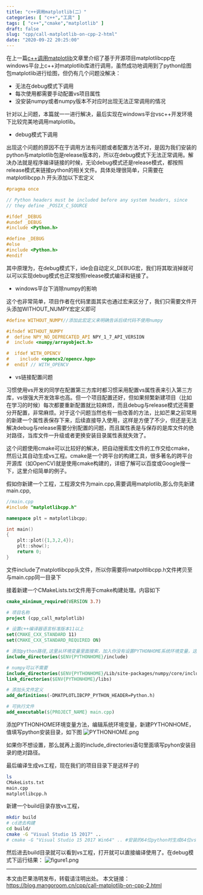 ```yaml
---
title: "c++调用matplotlib(二）"
categories: [ "c++","工具" ]
tags: [ "c++","cmake","matplotlib" ]
draft: false
slug: "cpp/call-matplotlib-on-cpp-2-html"
date: "2020-09-22 20:25:00"
---
```


在上一篇[c++调用matplotlib](https://mangoroom.cn/cpp/call-matplotlib-on-cpp.html)文章里介绍了基于开源项目matplotlibcpp在windows平台上c++对matplotlib库进行调用，虽然成功地调用到了python绘图包matplotlib进行绘图，但仍有几个问题没解决：

- 无法在debug模式下调用
- 每次使用都需要手动配置vs项目属性
- 没安装numpy或者numpy版本不对应时出现无法正常调用的情况

针对以上问题，本篇就一一进行解决，最后实现在windows平台vsc++开发环境下比较完美地调用matplotlib。

- debug模式下调用

出现这个问题的原因不在于调用方法有问题或者配置方法不对，是因为我们安装的python与matplotlib包是release版本的，所以在debug模式下无法正常调用。解决办法就是程序编译链接的时候，无论debug模式还是release模式，都按照release模式来链接python的相关文件。具体处理很简单，只需要在matplotlibcpp.h 开头添加以下宏定义

```cpp
#pragma once

// Python headers must be included before any system headers, since
// they define _POSIX_C_SOURCE

#ifdef _DEBUG
#undef _DEBUG
#include <Python.h>

#define _DEBUG
#else
#include <Python.h>
#endif
```

其中原理为，在debug模式下，ide会自动定义_DEBUG宏，我们将其取消掉就可以可以实现debug模式也正常按照release模式编译和链接了。

- windows平台下消除numpy的影响

这个也非常简单，项目作者在代码里面其实也通过宏来区分了，我们只需要文件开头添加WITHOUT_NUMPY宏定义即可

```cpp
#define WITHOUT_NUMPY//添加此宏定义来明确告诉后续代码不使用numpy

#ifndef WITHOUT_NUMPY
#  define NPY_NO_DEPRECATED_API NPY_1_7_API_VERSION
#  include <numpy/arrayobject.h>

#  ifdef WITH_OPENCV
#    include <opencv2/opencv.hpp>
#  endif // WITH_OPENCV
```

- vs链接配置问题

习惯使用vs开发的同学在配置第三方库时都习惯采用配置vs属性表来引入第三方库，vs很强大开发效率也高。但一个项目配置还好，但如果频繁新建项目（比如在学习的时候）每次都要重新配置就比较麻烦，而且debug与release模式还需要分开配置，非常麻烦。对于这个问题当然也有一些改善的方法，比如芒果之前常用的新建一个属性表保存下来，后续直接导入使用，这样是方便了不少，但还是无法解决debug与release需要分别配置的问题，而且属性表是与保存的是库文件的绝对路径，当库文件一升级或者更换安装目录属性表就失效了。


这个问题使用cmake可以比较好的解决，把自动搜索库文件的工作交给cmake，然后让其自动生成vs工程。cmake是一个跨平台的构建工具，很多著名的跨平台开源库（如OpenCV)就是使用cmake构建的，详细了解可以百度或Google搜一下，这里介绍简单的例子。

假如你新建一个工程，工程源文件为main.cpp,需要调用matplotlib,那么你先新建main.cpp,

```cpp
//main.cpp
#include "matplotlibcpp.h"

namespace plt = matplotlibcpp;

int main() 
{
    plt::plot({1,3,2,4});
    plt::show();
    return 0;
}
```

文件include了matplotlibcpp头文件，所以你需要将matpoltlibcpp.h文件拷贝至与main.cpp同一目录下

接着新建一个CMakeLists.txt文件用于cmake构建处理。内容如下

```cmake
cmake_minimum_required(VERSION 3.7)

# 项目名称
project (cpp_call_matplotlib)

# 设置c++编译器语言标准版本11以上
set(CMAKE_CXX_STANDARD 11)
set(CMAKE_CXX_STANDARD_REQUIRED ON)

# 添加python路径,这里从环境变量里面搜索，加入你没有设置PYTHONHOME系统环境变量，这里需要填入python安装目录的绝对路径
include_directories($ENV{PYTHONHOME}/include)

# numpy可以不需要
include_directories($ENV{PYTHONHOME}/Lib/site-packages/numpy/core/include)
link_directories($ENV{PYTHONHOME}/libs)

# 添加头文件定义
add_definitions(-DMATPLOTLIBCPP_PYTHON_HEADER=Python.h)

# 可执行文件
add_executable(${PROJECT_NAME} main.cpp)
```

添加PYTHONHOME环境变量方法，编辑系统环境变量，新建PYTHONHOME，值填写python安装目录，如下图
![PYTHONHOME.png][1]

如果你不想设置，那么就再上面的include_directories语句里面填写pyhon安装目录的绝对路径。

最后编译生成vs工程，现在我们的项目目录下是这样子的

```bash
ls
CMakeLists.txt
main.cpp
matplotlibcpp.h
```

新建一个build目录存放vs工程，
```bash
mkdir build
# cd进去构建
cd build/
cmake -G "Visual Studio 15 2017" ..
# cmake -G "Visual Studio 15 2017 Win64" .. #安装的64位python时生成64位vs工程
```
然后进去build目录就可以看到vs工程，打开就可以直接编译使用了。在debug模式下运行结果：
![figure1.png][2]


------------

本文由芒果浩明发布，转载请注明出处。
本文链接：https://blog.mangoroom.cn/cpp/call-matplotlib-on-cpp-2.html

  [1]: https://mangoroom.cn/usr/uploads/2020/09/316835497.png
  [2]: https://mangoroom.cn/usr/uploads/2020/09/1706259781.png